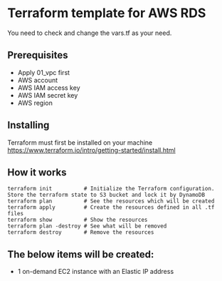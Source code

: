 # Terraform template for AWS RDS
You need to check and change the vars.tf as your need.

## Prerequisites
- Apply 01_vpc first
- AWS account
- AWS IAM access key
- AWS IAM secret key
- AWS region

## Installing
Terraform must first be installed on your machine
https://www.terraform.io/intro/getting-started/install.html

## How it works
```
terraform init          # Initialize the Terraform configuration. Store the terraform state to S3 bucket and lock it by DynamoDB
terraform plan          # See the resources which will be created
terraform apply         # Create the resources defined in all .tf files
terraform show          # Show the resources
terraform plan -destroy # See what will be removed
terraform destroy       # Remove the resources
```

## The below items will be created:
- 1 on-demand EC2 instance with an Elastic IP address
